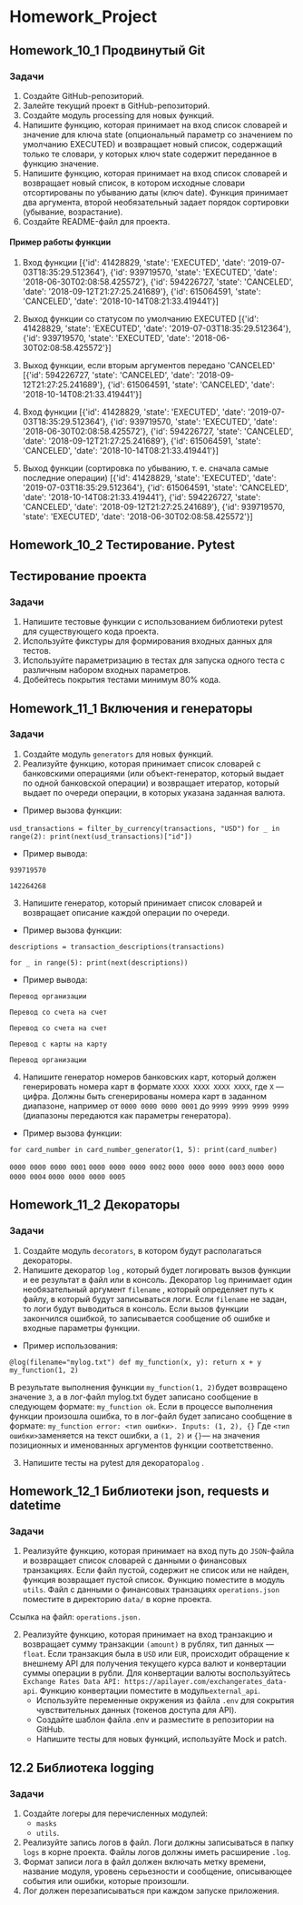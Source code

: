 # Homework_Project

## Homework_10_1 Продвинутый Git

### Задачи

1. Создайте GitHub-репозиторий.
2. Залейте текущий проект в GitHub-репозиторий.
3. Создайте модуль processing для новых функций.
4. Напишите функцию, которая принимает на вход список словарей и значение для ключа
   state (опциональный параметр со значением по умолчанию EXECUTED) и возвращает новый список, содержащий только те
   словари, у которых ключ state содержит переданное в функцию значение.
5. Напишите функцию, которая принимает на вход список словарей и возвращает новый список, в котором исходные словари
   отсортированы по убыванию даты (ключ
   date). Функция принимает два аргумента, второй необязательный задает порядок сортировки (убывание, возрастание).
6. Создайте README-файл для проекта.

#### Пример работы функции

1. Вход функции
   [{'id': 41428829, 'state': 'EXECUTED', 'date': '2019-07-03T18:35:29.512364'}, {'id': 939719570, 'state': 'EXECUTED', 'date': '2018-06-30T02:08:58.425572'}, {'id': 594226727, 'state': 'CANCELED', 'date': '2018-09-12T21:27:25.241689'}, {'id': 615064591, 'state': 'CANCELED', 'date': '2018-10-14T08:21:33.419441'}]

2. Выход функции со статусом по умолчанию EXECUTED
   [{'id': 41428829, 'state': 'EXECUTED', 'date': '2019-07-03T18:35:29.512364'}, {'id': 939719570, 'state': 'EXECUTED', 'date': '2018-06-30T02:08:58.425572'}]

3. Выход функции, если вторым аргументов передано 'CANCELED'
   [{'id': 594226727, 'state': 'CANCELED', 'date': '2018-09-12T21:27:25.241689'}, {'id': 615064591, 'state': 'CANCELED', 'date': '2018-10-14T08:21:33.419441'}]

4. Вход функции
   [{'id': 41428829, 'state': 'EXECUTED', 'date': '2019-07-03T18:35:29.512364'}, {'id': 939719570, 'state': 'EXECUTED', 'date': '2018-06-30T02:08:58.425572'}, {'id': 594226727, 'state': 'CANCELED', 'date': '2018-09-12T21:27:25.241689'}, {'id': 615064591, 'state': 'CANCELED', 'date': '2018-10-14T08:21:33.419441'}]

5. Выход функции (сортировка по убыванию, т. е. сначала самые последние операции)
   [{'id': 41428829, 'state': 'EXECUTED', 'date': '2019-07-03T18:35:29.512364'}, {'id': 615064591, 'state': 'CANCELED', 'date': '2018-10-14T08:21:33.419441'}, {'id': 594226727, 'state': 'CANCELED', 'date': '2018-09-12T21:27:25.241689'}, {'id': 939719570, 'state': 'EXECUTED', 'date': '2018-06-30T02:08:58.425572'}]

## Homework_10_2 Тестирование. Pytest

## Тестирование проекта

### Задачи

1. Напишите тестовые функции с использованием библиотеки pytest для существующего кода проекта.
2. Используйте фикстуры для формирования входных данных для тестов.
3. Используйте параметризацию в тестах для запуска одного теста с различным набором входных параметров.
4. Добейтесь покрытия тестами минимум 80% кода.

## Homework_11_1 Включения и генераторы

### Задачи

1. Создайте модуль `generators` для новых функций.
2. Реализуйте функцию, которая принимает список словарей с банковскими операциями (или объект-генератор, который выдает
   по одной банковской операции) и возвращает итератор, который выдает по очереди операции, в которых указана заданная
   валюта.

- Пример вызова функции:

`usd_transactions = filter_by_currency(transactions, "USD")`
`for _ in range(2):
print(next(usd_transactions)["id"])`

- Пример вывода:

`939719570`

`142264268`

3. Напишите генератор, который принимает список словарей и возвращает описание каждой операции по очереди.

- Пример вызова функции:

`descriptions = transaction_descriptions(transactions)`

`for _ in range(5):
print(next(descriptions))`

- Пример вывода:

`Перевод организации`

`Перевод со счета на счет`

`Перевод со счета на счет`

`Перевод с карты на карту`

`Перевод организации`

4. Напишите генератор номеров банковских карт, который должен генерировать номера карт в формате `XXXX XXXX XXXX XXXX`,
   где `X` — цифра. Должны быть сгенерированы номера карт в заданном диапазоне, например от `0000 0000 0000 0001`
   до `9999 9999 9999 9999` (диапазоны передаются как параметры генератора).

- Пример вызова функции:

`for card_number in card_number_generator(1, 5):
print(card_number)`

`0000 0000 0000 0001`
`0000 0000 0000 0002`
`0000 0000 0000 0003`
`0000 0000 0000 0004`
`0000 0000 0000 0005`

## Homework_11_2 Декораторы

### Задачи

1. Создайте модуль `decorators`, в котором будут располагаться декораторы.
2. Напишите декоратор `log` , который будет логировать вызов функции и ее результат в файл или в консоль.
   Декоратор `log` принимает один необязательный аргумент `filename` , который определяет путь к файлу, в который будут
   записываться логи. Если `filename` не задан, то логи будут выводиться в консоль. Если вызов функции закончился
   ошибкой,
   то записывается сообщение об ошибке и входные параметры функции.

- Пример использования:

`@log(filename="mylog.txt")
def my_function(x, y):
return x + y
my_function(1, 2)`

В результате выполнения функции `my_function(1, 2)`будет возвращено значение `3`, а в лог-файл mylog.txt будет
записано сообщение в следующем формате: `my_function ok`. Если в процессе выполнения функции произошла ошибка,
то в лог-файл будет записано сообщение в формате:
`my_function error: <тип ошибки>. Inputs: (1, 2), {}` Где `<тип ошибки>`заменяется на текст ошибки, а
`(1, 2)` и `{}`— на значения позиционных и именованных аргументов функции соответственно.

3. Напишите тесты на pytest для декоратора`log` .

## Homework_12_1 Библиотеки json, requests и datetime

### Задачи

1. Реализуйте функцию, которая принимает на вход путь до `JSON`-файла и возвращает список словарей с данными о
   финансовых
   транзакциях. Если файл пустой, содержит не список или не найден, функция возвращает пустой список. Функцию поместите
   в модуль `utils`. Файл с данными о финансовых транзациях `operations.json` поместите в директорию `data/` в корне
   проекта.

Ссылка на файл: `operations.json.`

2. Реализуйте функцию, которая принимает на вход транзакцию и возвращает сумму транзакции `(amount)` в рублях, тип
   данных —
   `float`. Если транзакция была в `USD` или `EUR`, происходит обращение к внешнему API для получения текущего курса
   валют и конвертации суммы операции в рубли. Для
   конвертации валюты воспользуйтесь `Exchange Rates Data API: https://apilayer.com/exchangerates_data-api`. Функцию
   конвертации поместите в модуль`external_api`.
   - Используйте переменные окружения из файла `.env` для сокрытия чувствительных данных (токенов доступа для API).
   - Создайте шаблон файла .env и разместите в репозитории на GitHub.
   - Напишите тесты для новых функций, используйте Mock и patch.


## 12.2 Библиотека logging

### Задачи

   1. Создайте логеры для перечисленных модулей:
      - `masks`
      - `utils`.
   2. Реализуйте запись логов в файл. Логи должны записываться в папку `logs` в корне проекта. Файлы логов должны иметь
   расширение `.log`.
   3. Формат записи лога в файл должен включать метку времени, название модуля, уровень серьезности и сообщение, 
   описывающее события или ошибки, которые произошли.
   4. Лог должен перезаписываться при каждом запуске приложения.